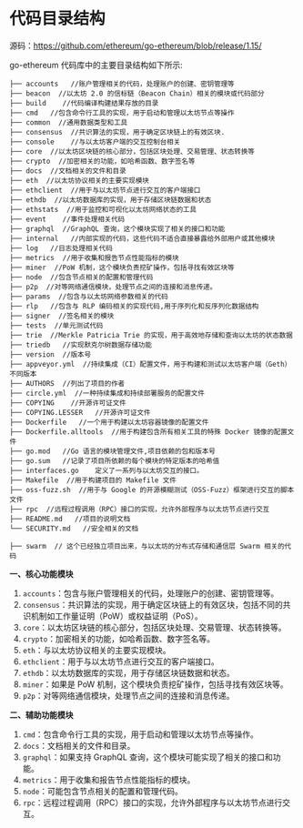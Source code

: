 # 代码目录结构

源码：https://github.com/ethereum/go-ethereum/blob/release/1.15/

go-ethereum 代码库中的主要目录结构如下所示:

```properties
├── accounts   //账户管理相关的代码，处理账户的创建、密钥管理等
├── beacon  //以太坊 2.0 的信标链（Beacon Chain）相关的模块或代码部分
├── build    //代码编译构建结果存放的目录
├── cmd   //包含命令行工具的实现，用于启动和管理以太坊节点等操作
├── common  //通用数据类型和工具
├── consensus  //共识算法的实现，用于确定区块链上的有效区块.
├── console    //与以太坊客户端的交互控制台相关
├── core  //以太坊区块链的核心部分，包括区块处理、交易管理、状态转换等
├── crypto  //加密相关的功能，如哈希函数、数字签名等
├── docs  //文档相关的文件和目录
├── eth  //以太坊协议相关的主要实现模块
├── ethclient  //用于与以太坊节点进行交互的客户端接口
├── ethdb  //以太坊数据库的实现，用于存储区块链数据和状态
├── ethstats  //用于监控和可视化以太坊网络状态的工具
├── event    //事件处理相关代码
├── graphql  //GraphQL 查询，这个模块实现了相关的接口和功能
├── internal   //内部实现的代码，这些代码不适合直接暴露给外部用户或其他模块
├── log   //日志处理相关代码
├── metrics  //用于收集和报告节点性能指标的模块
├── miner  //PoW 机制，这个模块负责挖矿操作，包括寻找有效区块等
├── node  //包含节点相关的配置和管理代码
├── p2p  //对等网络通信模块，处理节点之间的连接和消息传递。
├── params  //包含与以太坊网络参数相关的代码
├── rlp   //包含与 RLP 编码相关的实现代码,用于序列化和反序列化数据结构
├── signer  //签名相关的模块
├── tests  //单元测试代码
├── trie  //Merkle Patricia Trie 的实现，用于高效地存储和查询以太坊的状态数据
├── triedb   //实现默克尔树数据存储功能
├── version  //版本号
├── appveyor.yml  //持续集成（CI）配置文件，用于构建和测试以太坊客户端（Geth）不同版本
├── AUTHORS  //列出了项目的作者
├── circle.yml  //一种持续集成和持续部署服务的配置文件
├── COPYING    //开源许可证文件
├── COPYING.LESSER   //开源许可证文件
├── Dockerfile   //一个用于构建以太坊容器镜像的配置文件
├── Dockerfile.alltools  //用于构建包含所有相关工具的特殊 Docker 镜像的配置文件
├── go.mod   //Go 语言的模块管理文件,项目依赖的包和版本号
├── go.sum   //记录了项目所依赖的每个模块的特定版本的哈希值
├── interfaces.go    定义了一系列与以太坊交互的接口。
├── Makefile  //用于构建项目的 Makefile 文件
├── oss-fuzz.sh  //用于与 Google 的开源模糊测试（OSS-Fuzz）框架进行交互的脚本文件
├── rpc  //远程过程调用（RPC）接口的实现，允许外部程序与以太坊节点进行交互
├── README.md   //项目的说明文档
└── SECURITY.md   //安全相关的文档

├── swarm  // 这个已经独立项目出来，与以太坊的分布式存储和通信层 Swarm 相关的代码
```

**一、核心功能模块**

1. `accounts`：包含与账户管理相关的代码，处理账户的创建、密钥管理等。
2. `consensus`：共识算法的实现，用于确定区块链上的有效区块，包括不同的共识机制如工作量证明（PoW）或权益证明（PoS）。
3. `core`：以太坊区块链的核心部分，包括区块处理、交易管理、状态转换等。
4. `crypto`：加密相关的功能，如哈希函数、数字签名等。
5. `eth`：与以太坊协议相关的主要实现模块。
6. `ethclient`：用于与以太坊节点进行交互的客户端接口。
7. `ethdb`：以太坊数据库的实现，用于存储区块链数据和状态。
8. `miner`：如果是 PoW 机制，这个模块负责挖矿操作，包括寻找有效区块等。
9. `p2p`：对等网络通信模块，处理节点之间的连接和消息传递。

**二、辅助功能模块**

1. `cmd`：包含命令行工具的实现，用于启动和管理以太坊节点等操作。
2. `docs`：文档相关的文件和目录。
3. `graphql`：如果支持 GraphQL 查询，这个模块可能实现了相关的接口和功能。
4. `metrics`：用于收集和报告节点性能指标的模块。
5. `node`：可能包含节点相关的配置和管理代码。
6. `rpc`：远程过程调用（RPC）接口的实现，允许外部程序与以太坊节点进行交互。







